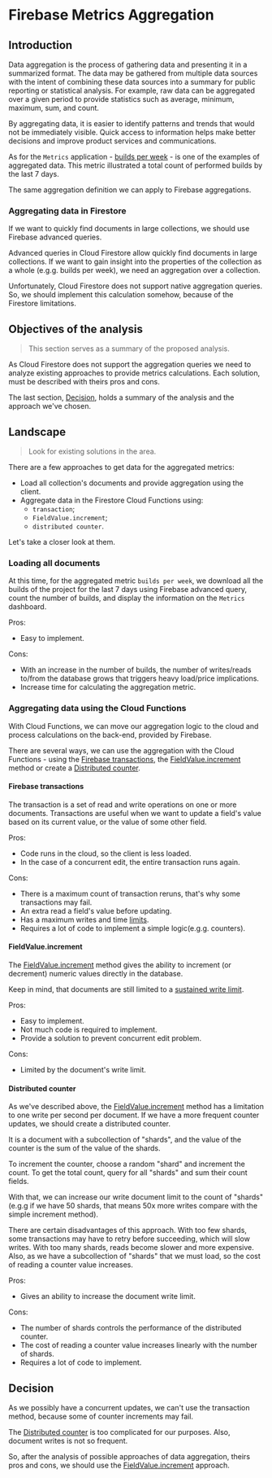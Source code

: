 # Firebase Metrics Aggregation

## Introduction

Data aggregation is the process of gathering data and presenting it in a summarized format. The data may be gathered from multiple data sources with the intent of combining these data sources into a summary for public reporting or statistical analysis. For example, raw data can be aggregated over a given period to provide statistics such as average, minimum, maximum, sum, and count. 

By aggregating data, it is easier to identify patterns and trends that would not be immediately visible. Quick access to information helps make better decisions and improve product services and communications.

As for the `Metrics` application - [builds per week](https://github.com/platform-platform/monorepo/blob/master/docs/05_project_metrics.md#builds-metric) - is one of the examples of aggregated data. This metric illustrated a total count of performed builds by the last 7 days.

The same aggregation definition we can apply to Firebase aggregations.

### Aggregating data in Firestore

If we want to quickly find documents in large collections, we should use Firebase advanced queries. 

Advanced queries in Cloud Firestore allow quickly find documents in large collections. If we want to gain insight into the properties of the collection as a whole (e.g.g. builds per week), we need an aggregation over a collection.

Unfortunately, Cloud Firestore does not support native aggregation queries. So, we should implement this calculation somehow, because of the Firestore limitations.

## Objectives of the analysis

> This section serves as a summary of the proposed analysis.

As Cloud Firestore does not support the aggregation queries we need to analyze existing approaches to provide metrics calculations. Each solution, must be described with theirs pros and cons.

The last section, [Decision](#decision), holds a summary of the analysis and the approach we've chosen.

## Landscape

> Look for existing solutions in the area.

There are a few approaches to get data for the aggregated metrics:
- Load all collection's documents and provide aggregation using the client.
- Aggregate data in the Firestore Cloud Functions using:
  - `transaction`;
  - `FieldValue.increment`;
  - `distributed counter`.

Let's take a closer look at them.

### Loading all documents

At this time, for the aggregated metric `builds per week`, we download all the builds of the project for the last 7 days using Firebase advanced query, count the number of builds, and display the information on the `Metrics` dashboard.

Pros:
- Easy to implement.

Cons:
- With an increase in the number of builds, the number of writes/reads to/from the database grows that triggers heavy load/price implications.
- Increase time for calculating the aggregation metric.

### Aggregating data using the Cloud Functions

With Cloud Functions, we can move our aggregation logic to the cloud and process calculations on the back-end, provided by Firebase.

There are several ways, we can use the aggregation with the Cloud Functions - using the [Firebase transactions](#firebase-transactions), the [FieldValue.increment](#fieldValue.increment) method or create a [Distributed counter](#distributed-counter).

#### Firebase transactions

The transaction is a set of read and write operations on one or more documents. Transactions are useful when we want to update a field's value based on its current value, or the value of some other field.

Pros:
- Code runs in the cloud, so the client is less loaded.
- In the case of a concurrent edit, the entire transaction runs again.

Cons:
- There is a maximum count of transaction reruns, that's why some transactions may fail.
- An extra read a field's value before updating.
- Has a maximum writes and time [limits](https://firebase.google.com/docs/firestore/quotas#writes_and_transactions).
- Requires a lot of code to implement a simple logic(e.g.g. counters).

#### FieldValue.increment

The [FieldValue.increment](https://firebase.google.com/docs/reference/js/firebase.firestore.FieldValue#static-increment) method gives the ability to increment (or decrement) numeric values directly in the database.

Keep in mind, that documents are still limited to a [sustained write limit](https://firebase.google.com/docs/firestore/quotas#soft_limits).

Pros:
- Easy to implement.
- Not much code is required to implement.
- Provide a solution to prevent concurrent edit problem.

Cons:
- Limited by the document's write limit.

#### Distributed counter

As we've described above, the [FieldValue.increment](#FieldValue.increment) method has a limitation to one write per second per document. If we have a more frequent counter updates, we should create a distributed counter.

It is a document with a subcollection of "shards", and the value of the counter is the sum of the value of the shards. 

To increment the counter, choose a random "shard" and increment the count. To get the total count, query for all "shards" and sum their count fields.

With that, we can increase our write document limit to the count of "shards"(e.g.g if we have 50 shards, that means 50x more writes compare with the simple increment method).

There are certain disadvantages of this approach. With too few shards, some transactions may have to retry before succeeding, which will slow writes. With too many shards, reads become slower and more expensive. Also, as we have a subcollection of "shards" that we must load, so the cost of reading a counter value increases.

Pros:
- Gives an ability to increase the document write limit.

Cons:
- The number of shards controls the performance of the distributed counter.
- The cost of reading a counter value increases linearly with the number of shards.
- Requires a lot of code to implement.

## Decision

As we possibly have a concurrent updates, we can't use the transaction method, because some of counter increments may fail.

The [Distributed counter](#distributed-counter) is too complicated for our purposes. Also, document writes is not so frequent.

So, after the analysis of possible approaches of data aggregation, theirs pros and cons, we should use the [FieldValue.increment](#FieldValue.increment) approach.
